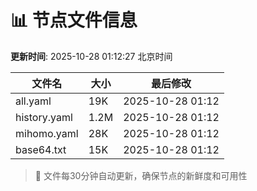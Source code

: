 # 📊 节点文件信息

**更新时间**: 2025-10-28 01:12:27 北京时间

| 文件名 | 大小 | 最后修改 |
|--------|------|----------|
| all.yaml | 19K | 2025-10-28 01:12 |
| history.yaml | 1.2M | 2025-10-28 01:12 |
| mihomo.yaml | 28K | 2025-10-28 01:12 |
| base64.txt | 15K | 2025-10-28 01:12 |

> 🔄 文件每30分钟自动更新，确保节点的新鲜度和可用性
